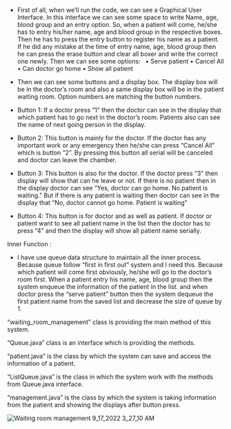 - First of all, when we’ll run the code, we can see a Graphical User Interface. In this interface we can see some space to write Name, age, blood group and an entry option. So, when a patient will come, he/she has to entry his/her name, age and blood group in the respective boxes. Then he has to press the entry button to register his name as a patient. If he did any mistake at the time of entry name, age, blood group then he can press the erase button and clear all boxer and write the correct one newly. Then we can see some options:  
	•	Serve patient
	•	Cancel All
	•	Can doctor go home 
	•	Show all patient 

- Then we can see some buttons and a display box. The display box will be in the doctor’s room and also a same display box will be in the patient waiting room. Option numbers are matching the button numbers.



- Button 1:  If a doctor press “1” then the doctor can see in the display that which patient has to go next in the doctor’s room.  Patients also can see the name of next going person in the display. 




- Button 2: This button is mainly for the doctor. If the doctor has any important work or any emergency then he/she can press “Cancel All” which is button “2”. By pressing this button all serial will be canceled and doctor can leave the chamber. 




- Button 3: This button is also for the doctor. If the doctor press “3” then display will show that can he leave or not. If there is no patient then in the display doctor can see “Yes, doctor can go home. No patient is waiting.” But if there is any patient is waiting then doctor can see in the display that “No, doctor cannot go home. Patient is waiting”




- Button 4: This button is for doctor and as well as patient. If doctor or patient want to see all patient name in the list then the doctor has to press “4” and then the display will show all patient name serially. 


Inner Function : 


* I have use queue data structure to maintain all the inner process. Because queue follow “first in first out” system and I need this. Because which patient will come first obviously, he/she will go to the doctor’s room first. When a patient entry his name, age, blood group then the system enqueue the information of the patient in the list. and when doctor press the “serve patient” button then the system dequeue the first patient name from the saved list and decrease the size of queue by 1. 



“waiting_room_management” class is providing the main method of this system.


“Queue.java” class is an interface which is providing the methods.


“patient.java” is the class by which the system can save and access the information of a patient.


“ListQueue.java” is the class in which the system work with the methods from Queue.java interface. 



“management.java” is the class by which the system is taking information from the patient and showing the displays after button press.


![Waiting room management 9_17_2022 3_27_10 AM](https://user-images.githubusercontent.com/58343930/190779938-fd177e15-de25-4a17-aab7-40c718333b8a.png)



